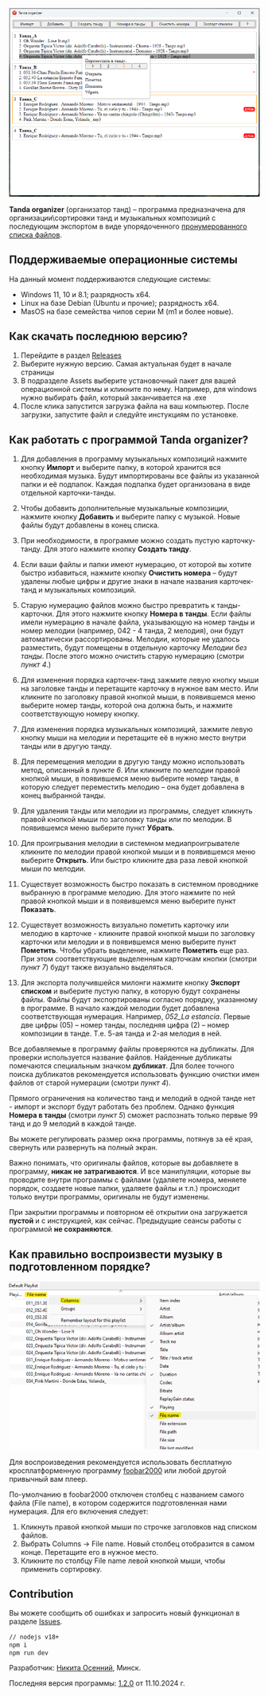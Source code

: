 ![app.png](resources%2Fapp_1-1-0.png)

**Tanda organizer** (организатор танд) – программа предназначена для организации\сортировки танд и музыкальных композиций с последующим экспортом в виде упорядоченного [пронумерованного списка файлов](resources%2Fexported_fies.png).

## Поддерживаемые операционные системы
На данный момент поддерживаются следующие системы:

- Windows 11, 10 и 8.1; разрядность x64.
- Linux на базе Debian (Ubuntu и прочие); разрядность x64.
- MasOS на базе семейства чипов серии M (m1 и более новые).

## Как скачать последнюю версию?
1. Перейдите в раздел [Releases](https://github.com/n-osennij/tanda-organizer/releases)
2. Выберите нужную версию. Самая актуальная будет в начале страницы
3. В подразделе Assets выберите установочный пакет для вашей операционной системы и кликните по нему. Например, для windows нужно выбирать файл, который заканчивается на .exe
4. После клика запустится загрузка файла на ваш компьютер. После загрузки, запустите файл и следуйте инстукциям по установке.

## Как работать с программой Tanda organizer?
1. Для добавления в программу музыкальных композиций нажмите кнопку **Импорт** и выберите папку, в которой хранится вся необходимая музыка. Будут импортированы все файлы из указанной папки и её подпапок. Каждая подпапка будет организована в виде отдельной карточки-танды.

2. Чтобы добавить дополнительные музыкальные композиции, нажмите кнопку **Добавить** и выберите папку с музыкой. Новые файлы будут добавлены в конец списка.

3. При необходимости, в программе можно создать пустую карточку-танду. Для этого нажмите кнопку **Создать танду**.

4. Если ваши файлы и папки имеют нумерацию, от которой вы хотите быстро избавиться, нажмите кнопку **Очистить номера** – будут удалены любые цифры и другие знаки в начале названия карточек-танд и музыкальных композиций.

5. Старую нумерацию файлов можно быстро превратить к танды-карточки. Для этого нажмите кнопку **Номера в танды**. Если файлы имели нумерацию в начале файла, указывающую на номер танды и номер мелодии (например, 042 - 4 танда, 2 мелодия), они будут автоматически рассортированы. Мелодии, которые не удалось разместить, будут помещены в отдельную карточку _Мелодии без танды_. После этого можно очистить старую нумерацию (смотри _пункт 4_.)

6. Для изменения порядка карточек-танд зажмите левую кнопку мыши на заголовке танды и перетащите карточку в нужное вам место. Или кликните по заголовку правой кнопкой мыши, в появившемся меню выберите номер танды, которой она должна быть, и нажмите соответствующую номеру кнопку.

7. Для изменения порядка музыкальных композиций, зажмите левую кнопку мыши на мелодии и перетащите её в нужно место внутри танды или в другую танду.

8. Для перемещения мелодии в другую танду можно использовать метод, описанный в _пункте 6_. Или кликните по мелодии правой кнопкой мыши, в появившемся меню выберите номер танды, в которую следует переместить мелодию – она будет добавлена в конец выбранной танды.

9. Для удаления танды или мелодии из программы, следует кликнуть правой кнопкой мыши по заголовку танды или по мелодии. В появившемся меню выберите пункт **Убрать**.

10. Для проигрывания мелодии в системном медиапроигрывателе кликните по мелодии правой кнопкой мыши и в появившемся меню выберите **Открыть**. Или быстро кликните два раза левой кнопкой мыши по мелодии.

11. Существует возможность быстро показать в системном проводнике выбранную в программе мелодию. Для этого нажмите по ней правой кнопкой мыши и в появившемся меню выберите пункт **Показать**.

12. Существует возможность визуально пометить карточку или мелодию в карточке - кликните правой кнопкой мыши по заголовку карточки или мелодии и в появившемся меню выберите пункт **Пометить**. Чтобы убрать выделение, нажмите **Пометить** еще раз. При этом соответствующие выделенным карточкам кнопки (смотри _пункт 7_) будут также визуально выделяться.

13. Для экспорта получившейся милонги нажмите кнопку **Экспорт списком** и выберите пустую папку, в которую будут сохранены файлы. Файлы будут экспортированы согласно порядку, указанному в программе. В начало каждой мелодии будет добавлена соответствующая нумерация. Например, _052_La estancia_. Первые две цифры (05) – номер танды, последняя цифра (2) – номер композиции в танде. Т.е. 5-ая танда и 2-ая мелодия в ней.

Все добавляемые в программу файлы проверяются на дубликаты. Для проверки используется название файлов. Найденные дубликаты помечаются специальным значком **дубликат**. Для более точного поиска дубликатов рекомендуется использовать функцию очистки имен файлов от старой нумерации (смотри _пункт 4_).

Прямого ограничения на количество танд и мелодий в одной танде нет - импорт и экспорт будут работать без проблем. Однако функция **Номера в танды** (смотри _пункт 5_) сможет распознать только первые 99 танд и до 9 мелодий в каждой танде.

Вы можете регулировать размер окна программы, потянув за её края, свернуть или развернуть на полный экран.

Важно понимать, что оригиналы файлов, которые вы добавляете в программу, **никак не затрагиваются**. И все манипуляции, которые вы проводите внутри программы с файлами (удаляете номера, меняете порядок, создаете новые папки, удаляете файлы и т.п.) происходит только внутри программы, оригиналы не будут изменены.

При закрытии программы и повторном её открытии она загружается **пустой** и с инструкцией, как сейчас. Предыдущие сеансы работы с программой **не сохраняются**.

## Как правильно воспроизвести музыку в подготовленном порядке?
![foobar2000.png](resources%2Ffoobar2000.png)

Для воспроизведения рекомендуется использовать бесплатную кросплатформенную программу [foobar2000](https://www.foobar2000.org/) или любой другой привычный вам плеер. 

По-умолчанию в foobar2000 отключен столбец с названием самого файла (File name), в котором содержится подготовленная нами нумерация. Для его включения следует:
1. Кликнуть правой кнопкой мыши по строчке заголовков над списком файлов.
2. Выбрать Columns -> File name. Новый столбец отобразится в самом конце. Перетащите его в нужное место.
3. Кликните по столбцу File name левой кнопкой мыши, чтобы применить сортировку.

## Contribution

Вы можете сообщить об ошибках и запросить новый функционал в разделе [Issues](https://github.com/n-osennij/tanda-organizer/issues).

```
// nodejs v18+
npm i
npm run dev
```
Разработчик: [Никита Осенний](https://github.com/n-osennij/tanda-organizer), Минск.

Последняя версия программы: [1.2.0](https://github.com/n-osennij/tanda-organizer/releases) от 11.10.2024 г.